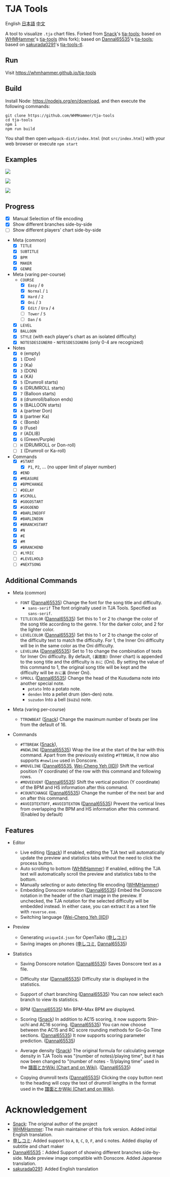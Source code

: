 # TJA Tools

English [日本語](README-JA.md) [中文](README-CH.md)

A tool to visualize `.tja` chart files.
Forked from [Snack](https://github.com/Snack-X)'s [tja-tools](https://github.com/Snack-X/tja-tools);
based on [WHMHammer](https://github.com/WHMHammer)'s [tja-tools](https://github.com/WHMHammer/tja-tools) (this fork);
based on [Dannal65535](https://github.com/Dannal65535)'s [tja-tools](https://github.com/Dannal65535/tja-tools);
based on [sakurada0291](https://github.com/sakurada0291)'s [tja-tools-tl](https://github.com/sakurada0291/tja-tools-tl).


## Run

Visit https://whmhammer.github.io/tja-tools

## Build

Install Node: https://nodejs.org/en/download, and then execute the following commands:

```
git clone https://github.com/WHMHammer/tja-tools
cd tja-tools
npm i
npm run build
```

You shall then open `webpack-dist/index.html` (not `src/index.html`) with your web browser or execute `npm start`

## Examples

![](doc/img/示例.png)

![](doc/img/示例-春节序曲-谱面.png)

![](doc/img/示例-春节序曲-统计.png)

## Progress

- [x] Manual Selection of file encoding
- [x] Show different branches side-by-side
- [ ] Show different players' chart side-by-side
- Meta (common)
    - [x] `TITLE`
    - [x] `SUBTITLE`
    - [x] `BPM`
    - [x] `MAKER`
    - [x] `GENRE`
- Meta (varing per-course)
    - `COURSE`
        - [x] `Easy` / `0`
        - [x] `Normal` / `1`
        - [x] `Hard` / `2`
        - [x] `Oni` / `3`
        - [x] `Edit` / `Ura` / `4`
        - [ ] `Tower` / `5`
        - [ ] `Dan` / `6`
    - [x] `LEVEL`
    - [x] `BALLOON`
    - [x] `STYLE` (with each player's chart as an isolated difficulty)
    - [x] `NOTESDESIGNER0` - `NOTESDESIGNER6` (only 0-4 are recognized)
- Notes
    - [x] `0` (empty)
    - [x] `1` (Don)
    - [x] `2` (Ka)
    - [x] `3` (DON)
    - [x] `4` (KA)
    - [x] `5` (Drumroll starts)
    - [x] `6` (DRUMROLL starts)
    - [x] `7` (Balloon starts)
    - [x] `8` (drumroll/balloon ends)
    - [x] `9` (BALLOON starts)
    - [x] `A` (partner Don)
    - [x] `B` (partner Ka)
    - [x] `C` (Bomb)
    - [x] `D` (Fuse)
    - [x] `F` (ADLIB)
    - [x] `G` (Green/Purple)
    - [ ] `H` (DRUMROLL or Don-roll)
    - [ ] `I` (Drumroll or Ka-roll)
- Commands
    - [x] `#START`
        - [x] `P1`, `P2`, … (no upper limit of player number)
    - [x] `#END`
    - [x] `#MEASURE`
    - [x] `#BPMCHANGE`
    - [ ] `#DELAY`
    - [x] `#SCROLL`
    - [x] `#GOGOSTART`
    - [x] `#GOGOEND`
    - [x] `#BARLINEOFF`
    - [x] `#BARLINEON`
    - [x] `#BRANCHSTART`
    - [x] `#N`
    - [x] `#E`
    - [x] `#M`
    - [x] `#BRANCHEND`
    - [ ] `#LYRIC`
    - [ ] `#LEVELHOLD`
    - [ ] `#NEXTSONG`

## Additional Commands

- Meta (common)
    - `FONT` ([Dannal65535](https://github.com/Dannal65535))
    Change the font for the song title and difficulty.
        - `sans-serif`
        The font originally used in TJA Tools. Specified as `sans-serif`.
    - `TITLECOLOR` ([Dannal65535](https://github.com/Dannal65535))
    Set this to 1 or 2 to change the color of the song title according to the genre.
    1 for the darker color, and 2 for the lighter color.
    - `LEVELCOLOR` ([Dannal65535](https://github.com/Dannal65535))
    Set this to 1 or 2 to change the color of the difficulty text to match the difficulty.
    For 1, the Inner Oni difficulty will be in the same color as the Oni difficulty.
    - `LEVELURA` ([Dannal65535](https://github.com/Dannal65535))
    Set to 1 to change the combination of texts for Inner Oni difficulty.
    By default, `(裏譜面)` (Inner chart) is appended to the song title and the difficulty is `おに` (Oni).
    By setting the value of this command to 1, the original song title will be kept and the difficulty will be `おに裏` (Inner Oni).
    - `SPROLL` ([Dannal65535](https://github.com/Dannal65535))
    Change the head of the Kusudama note into another special note.
        - `potato`
        Into a potato note.
        - `denden`
        Into a pellet drum (den-den) note.
        - `suzudon`
        Into a bell (suzu) note.

- Meta (varing per-course)
    - `TTROWBEAT` ([Snack](https://github.com/Snack-X))
    Change the maximum number of beats per line from the default of 16.

- Commands
    - `#TTBREAK` ([Snack](https://github.com/Snack-X)), \
    `#NEWLINE` ([Dannal65535](https://github.com/Dannal65535))
    Wrap the line at the start of the bar with this command.
    Apart from the previously existing `#TTBREAK`,
    it now also supports `#newline` used in Donscore.
    - `#MOVELINE` ([Dannal65535](https://github.com/Dannal65535), [Wei-Cheng Yeh (IID)](https://github.com/IepIweidieng))
    Shift the vertical position (Y coordinate) of the row with this command and following rows.
    - `#MOVEEVENT` ([Dannal65535](https://github.com/Dannal65535))
    Shift the vertical position (Y coordinate) of the BPM and HS information after this command.
    - `#COUNTCHANGE` ([Dannal65535](https://github.com/Dannal65535))
    Change the number of the next bar and on after this command.
    - `#AVOIDTEXTOFF`, `#AVOIDTEXTON` ([Dannal65535](https://github.com/Dannal65535))
    Prevent the vertical lines from overlapping the BPM and HS information after this command. (Enabled by default)

## Features

- Editor
    - Live editing ([Snack](https://github.com/Snack-X))
    If enabled, editing the TJA text will automatically update the preview and statistics tabs without the need to click the process button.
    - Auto scrolling to bottom ([WHMHammer](https://github.com/WHMHammer))
    If enabled, editing the TJA text will automatically scroll the preview and statistics tabs to the bottom.
    - Manually selecting or auto detecting file encoding ([WHMHammer](https://github.com/WHMHammer))
    - Embedding Donscore notation ([Dannal65535](https://github.com/Dannal65535))
    Embed the Donscore notation in the header of the chart image in the preview.
    If unchecked, the TJA notation for the selected difficulty will be embedded instead.
    In either case, you can extract it as a text file with `reverse.exe`.
    - Switching language ([Wei-Cheng Yeh (IID)](https://github.com/IepIweidieng))

- Preview
    - Generating `uniqueId.json` for OpenTaiko ([申しコミ](https://github.com/0auBSQ))
    - Saving images on phones ([申しコミ](https://github.com/0auBSQ), [Dannal65535](https://github.com/Dannal65535))

- Statistics
    - Saving Donscore notation ([Dannal65535](https://github.com/Dannal65535))
    Saves Donscore text as a file.

    - Difficulty star ([Dannal65535](https://github.com/Dannal65535))
    Difficulty star is displayed in the statistics.

    - Support of chart branching ([Dannal65535](https://github.com/Dannal65535))
    You can now select each branch to view its statistics.

    - BPM ([Dannal65535](https://github.com/Dannal65535))
    Min BPM&ndash;Max BPM are displayed.

    - Scoring ([Snack](https://github.com/Snack-X))
    In addition to AC15 scoring, it now supports Shin-uchi and AC16 scoring. ([Dannal65535](https://github.com/Dannal65535))
    You can now choose between the AC15 and RC score rounding methods for Go-Go Time sections. ([Dannal65535](https://github.com/Dannal65535))
    It now supports scoring parameter prediction. ([Dannal65535](https://github.com/Dannal65535))

    - Average density ([Snack](https://github.com/Snack-X))
    The original formula for calculating average density in TJA Tools was "(number of notes)/playing time",
    but it has now been changed to "(number of notes - 1)/playing time" used in the [譜面とかWiki (Chart and on Wiki)](https://wikiwiki.jp/taiko-fumen). ([Dannal65535](https://github.com/Dannal65535))

    - Copying drumroll texts ([Dannal65535](https://github.com/Dannal65535))
    Clicking the copy button next to the heading
    will copy the text of drumroll lengths in the format used in the [譜面とかWiki (Chart and on Wiki)](https://wikiwiki.jp/taiko-fumen).

# Acknowledgement

- [Snack](https://github.com/Snack-X): The original author of the project
- [WHMHammer](https://github.com/WHMHammer): The main maintainer of this fork version. Added initial English translation.
- [申しコミ](https://github.com/0auBSQ): Added support to `A`, `B`, `C`, `D`, `F`, and `G` notes. Added display of subtitle and chart maker
- [Dannal65535](https://github.com/Dannal65535)：Added Support of showing different branches side-by-side. Made preview image compatible with Donscore. Added Japanese translation.
- [sakurada0291](https://github.com/sakurada0291): Added English translation
